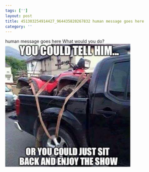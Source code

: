 ```yaml
---
tags: ['']
layout: post
title: 451303254914427_964435820267832 human message goes here
category: ''
---
```

human message goes here
What would you do?
![451303254914427_964435820267832](/uploads/2015-6-2-451303254914427_964435820267832-human-message-goes-here.jpg)
